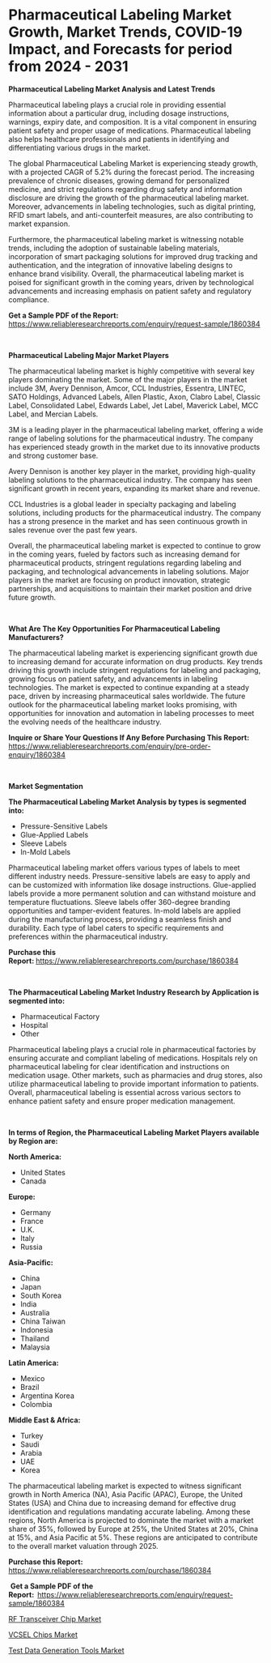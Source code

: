 <p><h1>Pharmaceutical Labeling Market Growth, Market Trends, COVID-19 Impact, and Forecasts for period from 2024 - 2031</h1></p><p><strong>Pharmaceutical Labeling Market Analysis and Latest Trends</strong></p>
<p><p>Pharmaceutical labeling plays a crucial role in providing essential information about a particular drug, including dosage instructions, warnings, expiry date, and composition. It is a vital component in ensuring patient safety and proper usage of medications. Pharmaceutical labeling also helps healthcare professionals and patients in identifying and differentiating various drugs in the market.</p><p>The global Pharmaceutical Labeling Market is experiencing steady growth, with a projected CAGR of 5.2% during the forecast period. The increasing prevalence of chronic diseases, growing demand for personalized medicine, and strict regulations regarding drug safety and information disclosure are driving the growth of the pharmaceutical labeling market. Moreover, advancements in labeling technologies, such as digital printing, RFID smart labels, and anti-counterfeit measures, are also contributing to market expansion.</p><p>Furthermore, the pharmaceutical labeling market is witnessing notable trends, including the adoption of sustainable labeling materials, incorporation of smart packaging solutions for improved drug tracking and authentication, and the integration of innovative labeling designs to enhance brand visibility. Overall, the pharmaceutical labeling market is poised for significant growth in the coming years, driven by technological advancements and increasing emphasis on patient safety and regulatory compliance.</p></p>
<p><strong>Get a Sample PDF of the Report:&nbsp;</strong> <a href="https://www.reliableresearchreports.com/enquiry/request-sample/1860384">https://www.reliableresearchreports.com/enquiry/request-sample/1860384</a></p>
<p>&nbsp;</p>
<p><strong>Pharmaceutical Labeling Major Market Players</strong></p>
<p><p>The pharmaceutical labeling market is highly competitive with several key players dominating the market. Some of the major players in the market include 3M, Avery Dennison, Amcor, CCL Industries, Essentra, LINTEC, SATO Holdings, Advanced Labels, Allen Plastic, Axon, Clabro Label, Classic Label, Consolidated Label, Edwards Label, Jet Label, Maverick Label, MCC Label, and Mercian Labels.</p><p>3M is a leading player in the pharmaceutical labeling market, offering a wide range of labeling solutions for the pharmaceutical industry. The company has experienced steady growth in the market due to its innovative products and strong customer base.</p><p>Avery Dennison is another key player in the market, providing high-quality labeling solutions to the pharmaceutical industry. The company has seen significant growth in recent years, expanding its market share and revenue.</p><p>CCL Industries is a global leader in specialty packaging and labeling solutions, including products for the pharmaceutical industry. The company has a strong presence in the market and has seen continuous growth in sales revenue over the past few years.</p><p>Overall, the pharmaceutical labeling market is expected to continue to grow in the coming years, fueled by factors such as increasing demand for pharmaceutical products, stringent regulations regarding labeling and packaging, and technological advancements in labeling solutions. Major players in the market are focusing on product innovation, strategic partnerships, and acquisitions to maintain their market position and drive future growth.</p></p>
<p>&nbsp;</p>
<p><strong>What Are The Key Opportunities For Pharmaceutical Labeling Manufacturers?</strong></p>
<p><p>The pharmaceutical labeling market is experiencing significant growth due to increasing demand for accurate information on drug products. Key trends driving this growth include stringent regulations for labeling and packaging, growing focus on patient safety, and advancements in labeling technologies. The market is expected to continue expanding at a steady pace, driven by increasing pharmaceutical sales worldwide. The future outlook for the pharmaceutical labeling market looks promising, with opportunities for innovation and automation in labeling processes to meet the evolving needs of the healthcare industry.</p></p>
<p><strong>Inquire or Share Your Questions If Any Before Purchasing This Report:</strong> <a href="https://www.reliableresearchreports.com/enquiry/pre-order-enquiry/1860384">https://www.reliableresearchreports.com/enquiry/pre-order-enquiry/1860384</a></p>
<p>&nbsp;</p>
<p><strong>Market Segmentation</strong></p>
<p><strong>The Pharmaceutical Labeling Market Analysis by types is segmented into:</strong></p>
<p><ul><li>Pressure-Sensitive Labels</li><li>Glue-Applied Labels</li><li>Sleeve Labels</li><li>In-Mold Labels</li></ul></p>
<p><p>Pharmaceutical labeling market offers various types of labels to meet different industry needs. Pressure-sensitive labels are easy to apply and can be customized with information like dosage instructions. Glue-applied labels provide a more permanent solution and can withstand moisture and temperature fluctuations. Sleeve labels offer 360-degree branding opportunities and tamper-evident features. In-mold labels are applied during the manufacturing process, providing a seamless finish and durability. Each type of label caters to specific requirements and preferences within the pharmaceutical industry.</p></p>
<p><strong>Purchase this Report:&nbsp;</strong><a href="https://www.reliableresearchreports.com/purchase/1860384">https://www.reliableresearchreports.com/purchase/1860384</a></p>
<p>&nbsp;</p>
<p><strong>The Pharmaceutical Labeling Market Industry Research by Application is segmented into:</strong></p>
<p><ul><li>Pharmaceutical Factory</li><li>Hospital</li><li>Other</li></ul></p>
<p><p>Pharmaceutical labeling plays a crucial role in pharmaceutical factories by ensuring accurate and compliant labeling of medications. Hospitals rely on pharmaceutical labeling for clear identification and instructions on medication usage. Other markets, such as pharmacies and drug stores, also utilize pharmaceutical labeling to provide important information to patients. Overall, pharmaceutical labeling is essential across various sectors to enhance patient safety and ensure proper medication management.</p></p>
<p>&nbsp;</p>
<p><strong>In terms of Region, the Pharmaceutical Labeling Market Players available by Region are:</strong></p>
<p>
    <p> <strong> North America: </strong>
        <ul>
            <li>United States</li>
            <li>Canada</li>
        </ul>
        </p> 
    <p> <strong> Europe: </strong>
        <ul>
            <li>Germany</li>
            <li>France</li>
            <li>U.K.</li>
            <li>Italy</li>
            <li>Russia</li>
        </ul>
        </p> 
    <p> <strong> Asia-Pacific: </strong>
        <ul>
            <li>China</li>
            <li>Japan</li>
            <li>South Korea</li>
            <li>India</li>
            <li>Australia</li>
            <li>China Taiwan</li>
            <li>Indonesia</li>
            <li>Thailand</li>
            <li>Malaysia</li>
        </ul>
        </p> 
    <p> <strong> Latin America: </strong>
        <ul>
            <li>Mexico</li>
            <li>Brazil</li>
            <li>Argentina Korea</li>
            <li>Colombia</li>
        </ul>
        </p> 
    <p> <strong> Middle East & Africa: </strong>
        <ul>
            <li>Turkey</li>
            <li>Saudi</li>
            <li>Arabia</li>
            <li>UAE</li>
            <li>Korea</li>
        </ul>
    </p>
    </p>
<p><p>The pharmaceutical labeling market is expected to witness significant growth in North America (NA), Asia Pacific (APAC), Europe, the United States (USA) and China due to increasing demand for effective drug identification and regulations mandating accurate labeling. Among these regions, North America is projected to dominate the market with a market share of 35%, followed by Europe at 25%, the United States at 20%, China at 15%, and Asia Pacific at 5%. These regions are anticipated to contribute to the overall market valuation through 2025.</p></p>
<p><strong>Purchase this Report: </strong><a href="https://www.reliableresearchreports.com/purchase/1860384">https://www.reliableresearchreports.com/purchase/1860384</a></p>
<p>&nbsp;<strong>Get a Sample PDF of the Report:&nbsp;&nbsp;</strong><a href="https://www.reliableresearchreports.com/enquiry/request-sample/1860384">https://www.reliableresearchreports.com/enquiry/request-sample/1860384</a></p>
<p><strong></strong></p>
<p><p><a href="https://view.publitas.com/reportprime-1/rf-transceiver-chip-market-size-2023-2030-global-industrial-analysis-key-geographical-regions-market-share-top-key-players-product-types-and-forecast-research-report/">RF Transceiver Chip Market</a></p><p><a href="https://view.publitas.com/reportprime-1/vcsel-chips-market-research-report-reveals-the-latest-trends-and-opportunities-of-this-market-for-period-from-2023-2030/">VCSEL Chips Market</a></p><p><a href="https://view.publitas.com/reportprime-1/test-data-generation-tools-market-size-and-growth-market-segmentation-regional-and-country-breakdowns-and-market-trends-for-period-from-2023-2030/">Test Data Generation Tools Market</a></p></p>
